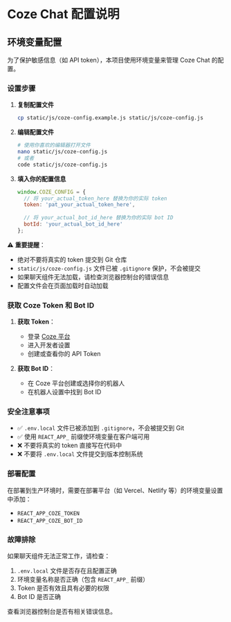 # Coze Chat 配置说明

## 环境变量配置

为了保护敏感信息（如 API token），本项目使用环境变量来管理 Coze Chat 的配置。

### 设置步骤

1. **复制配置文件**
   ```bash
   cp static/js/coze-config.example.js static/js/coze-config.js
   ```

2. **编辑配置文件**
   ```bash
   # 使用你喜欢的编辑器打开文件
   nano static/js/coze-config.js
   # 或者
   code static/js/coze-config.js
   ```

3. **填入你的配置信息**
   ```javascript
   window.COZE_CONFIG = {
     // 将 your_actual_token_here 替换为你的实际 token
     token: 'pat_your_actual_token_here',
     
     // 将 your_actual_bot_id_here 替换为你的实际 bot ID
     botId: 'your_actual_bot_id_here'
   };
   ```

⚠️ **重要提醒**：
- 绝对不要将真实的 token 提交到 Git 仓库
- `static/js/coze-config.js` 文件已被 `.gitignore` 保护，不会被提交
- 如果聊天组件无法加载，请检查浏览器控制台的错误信息
- 配置文件会在页面加载时自动加载

### 获取 Coze Token 和 Bot ID

1. **获取 Token**：
   - 登录 [Coze 平台](https://www.coze.cn/)
   - 进入开发者设置
   - 创建或查看你的 API Token

2. **获取 Bot ID**：
   - 在 Coze 平台创建或选择你的机器人
   - 在机器人设置中找到 Bot ID

### 安全注意事项

- ✅ `.env.local` 文件已被添加到 `.gitignore`，不会被提交到 Git
- ✅ 使用 `REACT_APP_` 前缀使环境变量在客户端可用
- ❌ 不要将真实的 token 直接写在代码中
- ❌ 不要将 `.env.local` 文件提交到版本控制系统

### 部署配置

在部署到生产环境时，需要在部署平台（如 Vercel、Netlify 等）的环境变量设置中添加：

- `REACT_APP_COZE_TOKEN`
- `REACT_APP_COZE_BOT_ID`

### 故障排除

如果聊天组件无法正常工作，请检查：

1. `.env.local` 文件是否存在且配置正确
2. 环境变量名称是否正确（包含 `REACT_APP_` 前缀）
3. Token 是否有效且具有必要的权限
4. Bot ID 是否正确

查看浏览器控制台是否有相关错误信息。